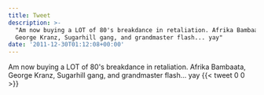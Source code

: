 ```yaml
---
title: Tweet
description: >-
  "Am now buying a LOT of 80's breakdance in retaliation. Afrika Bambaata,
  George Kranz, Sugarhill gang, and grandmaster flash... yay"
date: '2011-12-30T01:12:08+00:00'
---
```

Am now buying a LOT of 80's breakdance in retaliation. Afrika Bambaata, George Kranz, Sugarhill gang, and grandmaster flash... yay
      {{< tweet 0 0 >}}
    
